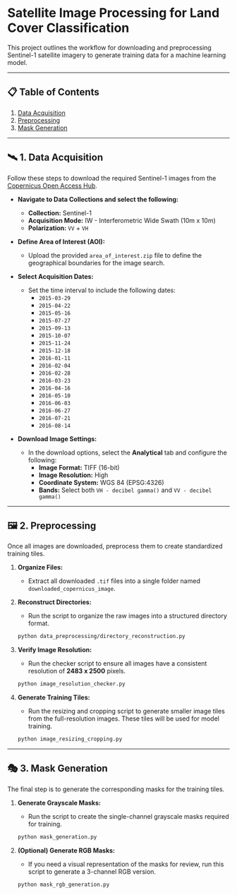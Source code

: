 # Satellite Image Processing for Land Cover Classification

This project outlines the workflow for downloading and preprocessing Sentinel-1 satellite imagery to generate training data for a machine learning model.

***

## 📋 Table of Contents
1. [Data Acquisition](#-data-acquisition)
2. [Preprocessing](#-preprocessing)
3. [Mask Generation](#-mask-generation)

***

## 🛰️ 1. Data Acquisition

Follow these steps to download the required Sentinel-1 images from the [Copernicus Open Access Hub](https://scihub.copernicus.eu/).

* **Navigate to Data Collections and select the following:**
    * **Collection:** Sentinel-1
    * **Acquisition Mode:** IW - Interferometric Wide Swath (10m x 10m)
    * **Polarization:** `VV` + `VH`

* **Define Area of Interest (AOI):**
    * Upload the provided `area_of_interest.zip` file to define the geographical boundaries for the image search.

* **Select Acquisition Dates:**
    * Set the time interval to include the following dates:
        * `2015-03-29`
        * `2015-04-22`
        * `2015-05-16`
        * `2015-07-27`
        * `2015-09-13`
        * `2015-10-07`
        * `2015-11-24`
        * `2015-12-18`
        * `2016-01-11`
        * `2016-02-04`
        * `2016-02-28`
        * `2016-03-23`
        * `2016-04-16`
        * `2016-05-10`
        * `2016-06-03`
        * `2016-06-27`
        * `2016-07-21`
        * `2016-08-14`

* **Download Image Settings:**
    * In the download options, select the **Analytical** tab and configure the following:
        * **Image Format:** TIFF (16-bit)
        * **Image Resolution:** High
        * **Coordinate System:** WGS 84 (EPSG:4326)
        * **Bands:** Select both `VH - decibel gamma()` and `VV - decibel gamma()`

***

## 🖼️ 2. Preprocessing

Once all images are downloaded, preprocess them to create standardized training tiles.

1.  **Organize Files:**
    * Extract all downloaded `.tif` files into a single folder named `downloaded_copernicus_image`.

2.  **Reconstruct Directories:**
    * Run the script to organize the raw images into a structured directory format.
    ```bash
    python data_preprocessing/directory_reconstruction.py
    ```

3.  **Verify Image Resolution:**
    * Run the checker script to ensure all images have a consistent resolution of **2483 x 2500** pixels.
    ```bash
    python image_resolution_checker.py
    ```

4.  **Generate Training Tiles:**
    * Run the resizing and cropping script to generate smaller image tiles from the full-resolution images. These tiles will be used for model training.
    ```bash
    python image_resizing_cropping.py
    ```

***

## 🎭 3. Mask Generation

The final step is to generate the corresponding masks for the training tiles.

1.  **Generate Grayscale Masks:**
    * Run the script to create the single-channel grayscale masks required for training.
    ```bash
    python mask_generation.py
    ```

2.  **(Optional) Generate RGB Masks:**
    * If you need a visual representation of the masks for review, run this script to generate a 3-channel RGB version.
    ```bash
    python mask_rgb_generation.py
    ```